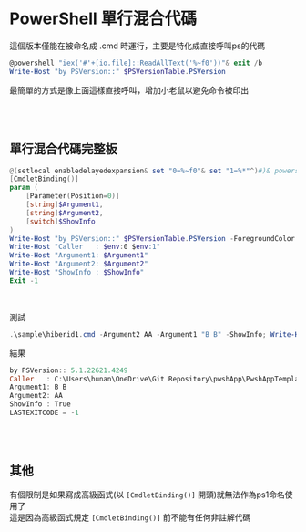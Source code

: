 PowerShell 單行混合代碼
===

這個版本僅能在被命名成 .cmd 時運行，主要是特化成直接呼叫ps的代碼

```ps1
@powershell "iex('#'+[io.file]::ReadAllText('%~f0'))"& exit /b
Write-Host "by PSVersion::" $PSVersionTable.PSVersion

```

最簡單的方式是像上面這樣直接呼叫，增加小老鼠以避免命令被印出  

<br><br>

## 單行混合代碼完整板

```ps1
@(setlocal enabledelayedexpansion& set "0=%~f0"& set "1=%*"^)#)& powershell -nop "iex('&{#'+[io.file]::ReadAllText($env:0)+'}'+$env:1)-ea(1)"& exit /b !errorlevel!
[CmdletBinding()]
param (
    [Parameter(Position=0)]
    [string]$Argument1,
    [string]$Argument2,
    [switch]$ShowInfo
)
Write-Host "by PSVersion::" $PSVersionTable.PSVersion -ForegroundColor DarkGray
Write-Host "Caller   : $env:0 $env:1"
Write-Host "Argument1: $Argument1"
Write-Host "Argument2: $Argument2"
Write-Host "ShowInfo : $ShowInfo"
Exit -1

```

<br>

測試

```ps1
.\sample\hiberid1.cmd -Argument2 AA -Argument1 "B B" -ShowInfo; Write-Host " LASTEXITCODE = $LASTEXITCODE " -BackgroundColor DarkGreen
```

結果

```ps1
by PSVersion:: 5.1.22621.4249
Caller   : C:\Users\hunan\OneDrive\Git Repository\pwshApp\PwshAppTemplate\sample\hiberid1.cmd -Argument2 AA -Argument1 "B B" -ShowInfo
Argument1: B B
Argument2: AA
ShowInfo : True
LASTEXITCODE = -1
```


<br><br>

## 其他

有個限制是如果寫成高級函式(以 `[CmdletBinding()]` 開頭)就無法作為ps1命名使用了  
這是因為高級函式規定 `[CmdletBinding()]` 前不能有任何非註解代碼  
